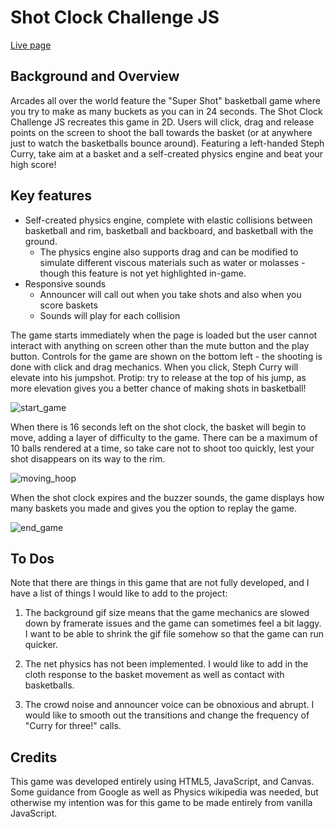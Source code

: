 # Shot Clock Challenge JS

[Live page](www.shotclockchallenge.xyz)

## Background and Overview
Arcades all over the world feature the "Super Shot" basketball game where you try to make as many buckets as you can in 24 seconds. The Shot Clock Challenge JS recreates this game in 2D. Users will click, drag and release points on the screen to shoot the ball towards the basket (or at anywhere just to watch the basketballs bounce around). Featuring a left-handed Steph Curry, take aim at a basket and a self-created physics engine and beat your high score!

## Key features
* Self-created physics engine, complete with elastic collisions between basketball and rim, basketball and backboard, and basketball with the ground.
  * The physics engine also supports drag and can be modified to simulate different viscous materials such as water or molasses - though this feature is not yet highlighted in-game.
* Responsive sounds
  * Announcer will call out when you take shots and also when you score baskets
  * Sounds will play for each collision

The game starts immediately when the page is loaded but the user cannot interact with anything on screen other than the mute button and the play button. Controls for the game are shown on the bottom left - the shooting is done with click and drag mechanics. When you click, Steph Curry will elevate into his jumpshot. Protip: try to release at the top of his jump, as more elevation gives you a better chance of making shots in basketball!

![start_game](https://thumbs.gfycat.com/PointedAssuredCottontail-size_restricted.gif)

When there is 16 seconds left on the shot clock, the basket will begin to move, adding a layer of difficulty to the game. There can be a maximum of 10 balls rendered at a time, so take care not to shoot too quickly, lest your shot disappears on its way to the rim.

![moving_hoop](https://thumbs.gfycat.com/TightWanLark-size_restricted.gif)

When the shot clock expires and the buzzer sounds, the game displays how many baskets you made and gives you the option to replay the game.

![end_game](http://res.cloudinary.com/dfafbqoxx/image/upload/v1507309293/end_game_ciydhl.png)

## To Dos

Note that there are things in this game that are not fully developed, and I have a list of things I would like to add to the project:

1. The background gif size means that the game mechanics are slowed down by framerate issues and the game can sometimes feel a bit laggy. I want to be able to shrink the gif file somehow so that the game can run quicker.

2. The net physics has not been implemented. I would like to add in the cloth response to the basket movement as well as contact with basketballs.

3. The crowd noise and announcer voice can be obnoxious and abrupt. I would like to smooth out the transitions and change the frequency of "Curry for three!" calls.

## Credits

This game was developed entirely using HTML5, JavaScript, and Canvas. Some guidance from Google as well as Physics wikipedia was needed, but otherwise my intention was for this game to be made entirely from vanilla JavaScript.
